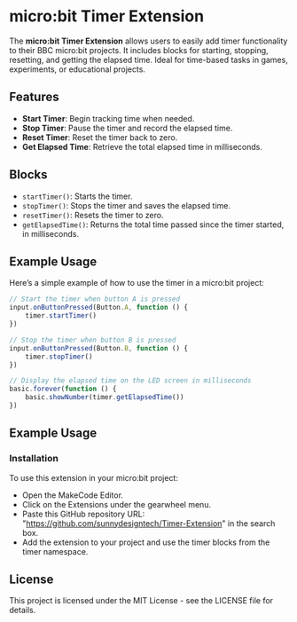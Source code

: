 # micro:bit Timer Extension

The **micro:bit Timer Extension** allows users to easily add timer functionality to their BBC micro:bit projects. It includes blocks for starting, stopping, resetting, and getting the elapsed time. Ideal for time-based tasks in games, experiments, or educational projects.

## Features

- **Start Timer**: Begin tracking time when needed.
- **Stop Timer**: Pause the timer and record the elapsed time.
- **Reset Timer**: Reset the timer back to zero.
- **Get Elapsed Time**: Retrieve the total elapsed time in milliseconds.

## Blocks

- `startTimer()`: Starts the timer.
- `stopTimer()`: Stops the timer and saves the elapsed time.
- `resetTimer()`: Resets the timer to zero.
- `getElapsedTime()`: Returns the total time passed since the timer started, in milliseconds.

## Example Usage

Here’s a simple example of how to use the timer in a micro:bit project:

```javascript
// Start the timer when button A is pressed
input.onButtonPressed(Button.A, function () {
    timer.startTimer()
})

// Stop the timer when button B is pressed
input.onButtonPressed(Button.B, function () {
    timer.stopTimer()
})

// Display the elapsed time on the LED screen in milliseconds
basic.forever(function () {
    basic.showNumber(timer.getElapsedTime())
})
```

## Example Usage
### Installation
To use this extension in your micro:bit project:

- Open the MakeCode Editor.
- Click on the Extensions under the gearwheel menu.
- Paste this GitHub repository URL: "https://github.com/sunnydesigntech/Timer-Extension" in the search box.
- Add the extension to your project and use the timer blocks from the timer namespace.

## License
This project is licensed under the MIT License - see the LICENSE file for details.

